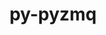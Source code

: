 ---
title: "py-pyzmq"
layout: cache
categories: [package, v0.18.1]
meta: {"versions": ["17.1.2", "22.3.0"], "compilers": ["gcc@=7.5.0"], "oss": ["ubuntu18.04"], "platforms": ["linux"], "targets": ["x86_64"], "stacks": ["data-vis-sdk", "e4s", "root"], "num_specs": 4, "num_specs_by_stack": {"root": 4, "e4s": 3, "data-vis-sdk": 1}}
spec_details: [{"hash": "nn4bai4ydnerlyoeem4o74wdx6dfs2hy", "compiler": "gcc@=7.5.0", "versions": ["22.3.0"], "os": "ubuntu18.04", "platform": "linux", "target": "x86_64", "variants": [], "stacks": ["root", "e4s"], "size": "-", "tarball": "https://binaries.spack.io/releases/v0.18.1/build_cache/linux-ubuntu18.04-x86_64/gcc-7.5.0/py-pyzmq-22.3.0/linux-ubuntu18.04-x86_64-gcc-7.5.0-py-pyzmq-22.3.0-nn4bai4ydnerlyoeem4o74wdx6dfs2hy.spack"}, {"hash": "74a2phpdd3322cv4e4rv7yx564bwnyq6", "compiler": "gcc@=7.5.0", "versions": ["22.3.0"], "os": "ubuntu18.04", "platform": "linux", "target": "x86_64", "variants": [], "stacks": ["root", "data-vis-sdk"], "size": "-", "tarball": "https://binaries.spack.io/releases/v0.18.1/build_cache/linux-ubuntu18.04-x86_64/gcc-7.5.0/py-pyzmq-22.3.0/linux-ubuntu18.04-x86_64-gcc-7.5.0-py-pyzmq-22.3.0-74a2phpdd3322cv4e4rv7yx564bwnyq6.spack"}, {"hash": "2xhqzzn2xgkj5nefw5fjrpwwygo6igme", "compiler": "gcc@=7.5.0", "versions": ["22.3.0"], "os": "ubuntu18.04", "platform": "linux", "target": "x86_64", "variants": [], "stacks": ["root", "e4s"], "size": "-", "tarball": "https://binaries.spack.io/releases/v0.18.1/build_cache/linux-ubuntu18.04-x86_64/gcc-7.5.0/py-pyzmq-22.3.0/linux-ubuntu18.04-x86_64-gcc-7.5.0-py-pyzmq-22.3.0-2xhqzzn2xgkj5nefw5fjrpwwygo6igme.spack"}, {"hash": "h4ooj4soklqog6tp2qgi36sezefebfix", "compiler": "gcc@=7.5.0", "versions": ["17.1.2"], "os": "ubuntu18.04", "platform": "linux", "target": "x86_64", "variants": [], "stacks": ["root", "e4s"], "size": "-", "tarball": "https://binaries.spack.io/releases/v0.18.1/build_cache/linux-ubuntu18.04-x86_64/gcc-7.5.0/py-pyzmq-17.1.2/linux-ubuntu18.04-x86_64-gcc-7.5.0-py-pyzmq-17.1.2-h4ooj4soklqog6tp2qgi36sezefebfix.spack"}]
---